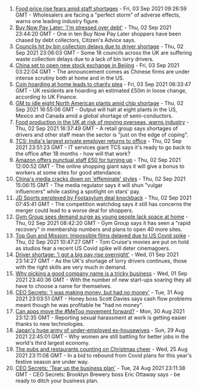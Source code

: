 1. [Food price rise fears amid staff shortages](https://www.bbc.co.uk/news/business-58432347?at_medium=RSS&at_campaign=KARANGA) - Fri, 03 Sep 2021 09:26:59 GMT - Wholesalers are facing a "perfect storm" of adverse effects, warns one leading industry figure.
2. [Buy Now Pay Later: 'I'm stressed over debt'](https://www.bbc.co.uk/news/business-58423924?at_medium=RSS&at_campaign=KARANGA) - Thu, 02 Sep 2021 23:44:20 GMT - One in ten Buy Now Pay Later shoppers have been chased by debt collectors, Citizen's Advice says.
3. [Councils hit by bin collection delays due to driver shortage](https://www.bbc.co.uk/news/business-58424343?at_medium=RSS&at_campaign=KARANGA) - Thu, 02 Sep 2021 23:06:03 GMT - Some 18 councils across the UK are suffering waste collection delays due to a lack of bin lorry drivers.
4. [China set to open new stock exchange in Beijing](https://www.bbc.co.uk/news/business-58417235?at_medium=RSS&at_campaign=KARANGA) - Fri, 03 Sep 2021 03:22:04 GMT - The announcement comes as Chinese firms are under intense scrutiny both at home and in the US.
5. [Coin hoarding at home leads to charity plea](https://www.bbc.co.uk/news/business-58421192?at_medium=RSS&at_campaign=KARANGA) - Fri, 03 Sep 2021 06:33:47 GMT - UK residents are hoarding an estimated £50m in loose change, according to UK Finance.
6. [GM to idle eight North American plants amid chip shortage](https://www.bbc.co.uk/news/business-58416930?at_medium=RSS&at_campaign=KARANGA) - Thu, 02 Sep 2021 16:55:06 GMT - Output will halt at eight plants in the US, Mexico and Canada amid a global shortage of semi-conductors.
7. [Food production in the UK at risk of moving overseas, warns industry](https://www.bbc.co.uk/news/business-58425516?at_medium=RSS&at_campaign=KARANGA) - Thu, 02 Sep 2021 16:37:49 GMT - A retail group says shortages of drivers and other staff mean the sector is "just on the edge of coping".
8. [TCS: India's largest private employer returns to office](https://www.bbc.co.uk/news/world-asia-india-58339646?at_medium=RSS&at_campaign=KARANGA) - Thu, 02 Sep 2021 23:51:23 GMT - IT services giant TCS says it's ready to go back to the office after 18 months - how will that work?
9. [Amazon offers punctual staff £50 for turning up](https://www.bbc.co.uk/news/business-58414875?at_medium=RSS&at_campaign=KARANGA) - Thu, 02 Sep 2021 12:00:52 GMT - The online shopping giant says it will give a bonus to workers at some sites for good attendance.
10. [China's media cracks down on 'effeminate' styles](https://www.bbc.co.uk/news/business-58394906?at_medium=RSS&at_campaign=KARANGA) - Thu, 02 Sep 2021 15:06:15 GMT - The media regulator says it will shun "vulgar influencers" while casting a spotlight on stars' pay.
11. [JD Sports perplexed by Footasylum deal knockback](https://www.bbc.co.uk/news/business-58408853?at_medium=RSS&at_campaign=KARANGA) - Thu, 02 Sep 2021 07:45:41 GMT - The competition watchdog says it still has concerns the merger could lead to a worse deal for shoppers.
12. [Gym Group sees demand surge as young people lack space at home](https://www.bbc.co.uk/news/business-58394904?at_medium=RSS&at_campaign=KARANGA) - Thu, 02 Sep 2021 08:42:20 GMT - Gym Group says it has seen a "rapid recovery" in membership numbers and plans to open 40 more sites.
13. [Top Gun and Mission: Impossible films delayed due to US Covid spike](https://www.bbc.co.uk/news/entertainment-arts-58419680?at_medium=RSS&at_campaign=KARANGA) - Thu, 02 Sep 2021 10:47:27 GMT - Tom Cruise's movies are put on hold as studios fear a recent US Covid spike will deter cinemagoers.
14. [Driver shortage: 'I got a big pay rise overnight'](https://www.bbc.co.uk/news/business-58394903?at_medium=RSS&at_campaign=KARANGA) - Wed, 01 Sep 2021 23:14:27 GMT - As the UK's shortage of lorry drivers continues, those with the right skills are very much in demand.
15. [Why picking a good company name is a tricky business](https://www.bbc.co.uk/news/business-58395924?at_medium=RSS&at_campaign=KARANGA) - Wed, 01 Sep 2021 23:40:36 GMT - With the number of new start-ups soaring they all have to choose a name for themselves.
16. [CEO Secrets: 'I was making money, but had no money'](https://www.bbc.co.uk/news/business-58319314?at_medium=RSS&at_campaign=KARANGA) - Tue, 31 Aug 2021 23:03:51 GMT - Honey boss Scott Davies says cash flow problems meant though he was profitable he "had no money".
17. [Can apps move the #MeToo movement forward?](https://www.bbc.co.uk/news/business-58260533?at_medium=RSS&at_campaign=KARANGA) - Mon, 30 Aug 2021 23:12:35 GMT - Reporting sexual harassment at work is getting easier thanks to new technologies.
18. [Japan's huge army of under-employed ex-housewives](https://www.bbc.co.uk/news/business-58301604?at_medium=RSS&at_campaign=KARANGA) - Sun, 29 Aug 2021 22:45:01 GMT - Why women are still battling for better jobs in the world's third largest economy.
19. [The pubs and restaurants counting on Christmas cheer](https://www.bbc.co.uk/news/business-58305616?at_medium=RSS&at_campaign=KARANGA) - Wed, 25 Aug 2021 23:11:08 GMT - In a bid to rebound from Covid plans for this year's festive season are under way.
20. [CEO Secrets: 'Tear up the business plan'](https://www.bbc.co.uk/news/business-58316843?at_medium=RSS&at_campaign=KARANGA) - Tue, 24 Aug 2021 23:11:38 GMT - CEO Secrets: Brooklyn Brewery boss Eric Ottaway says - be ready to ditch your business plan.
